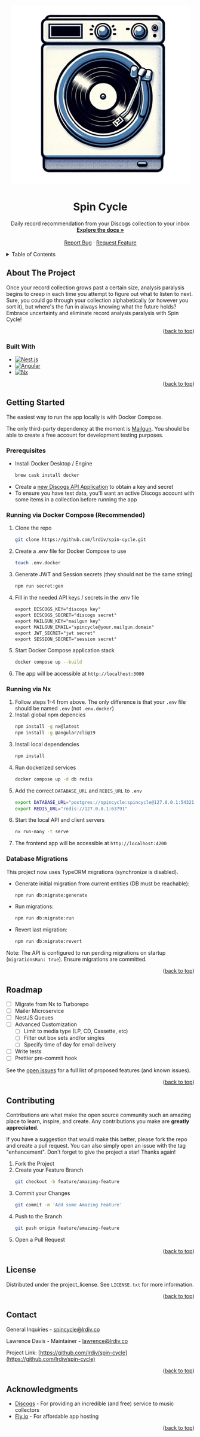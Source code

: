 <a id="readme-top"></a>
<br />

<div align="center">
  <a href="https://github.com/lrdiv/spin-cycle">
    <img src="assets/logo.png" alt="Logo" width="480" height="480">
  </a>

  <h1 align="center">Spin Cycle</h1>

  <p align="center">
    Daily record recommendation from your Discogs collection to your inbox
    <br />
    <a href="https://github.com/lrdiv/spin-cycle"><strong>Explore the docs »</strong></a>
    <br />
    <br />
    <a href="https://github.com/lrdiv/spin-cycle/issues/new?labels=bug&template=bug-report---.md">Report Bug</a>
    &middot;
    <a href="https://github.com/lrdiv/spin-cycle/issues/new?labels=enhancement&template=feature-request---.md">Request Feature</a>
  </p>
</div>

<!-- TABLE OF CONTENTS -->
<details>
  <summary>Table of Contents</summary>
  <ol>
    <li>
      <a href="#about-the-project">About The Project</a>
      <ul>
        <li><a href="#built-with">Built With</a></li>
      </ul>
    </li>
    <li>
      <a href="#getting-started">Getting Started</a>
      <ul>
        <li>
          <a href="#prerequisites">Prerequisites</a>
          <ul>
            <li><a href="#running-via-docker-compose-recommended">Running via Docker Compose</a></li>
            <li><a href="#running-via-nx">Running via Nx</a></li>
          </ul>
        </li>
      </ul>
    </li>
    <li><a href="#roadmap">Roadmap</a></li>
    <li><a href="#contributing">Contributing</a></li>
    <li><a href="#contact">Contact</a></li>
  </ol>
</details>

<!-- ABOUT THE PROJECT -->

## About The Project

Once your record collection grows past a certain size, analysis paralysis begins to creep in each time you attempt
to figure out what to listen to next. Sure, you could go through your collection alphabetically (or however you sort it),
but where's the fun in always knowing what the future holds? Embrace uncertainty and eliminate record analysis paralysis
with Spin Cycle!

<p align="right">(<a href="#readme-top">back to top</a>)</p>

### Built With

- [![Nest.js][Nest.js]][Nest-url]
- [![Angular][Angular.io]][Angular-url]
- [![Nx][Nx]][Nx-url]

<p align="right">(<a href="#readme-top">back to top</a>)</p>

<!-- GETTING STARTED -->

## Getting Started

The easiest way to run the app locally is with Docker Compose.

The only third-party dependency at the moment is [Mailgun](https://www.mailgun.com/). You should be able to create a free account for development testing purposes.

### Prerequisites

- Install Docker Desktop / Engine
  ```sh
  brew cask install docker
  ```
- Create a [new Discogs API Application](https://www.discogs.com/settings/developers) to obtain a key and secret
- To ensure you have test data, you'll want an active Discogs account with some items in a collection before running the app

### Running via Docker Compose (Recommended)

1. Clone the repo
   ```sh
   git clone https://github.com/lrdiv/spin-cycle.git
   ```
2. Create a .env file for Docker Compose to use
   ```sh
   touch .env.docker
   ```
3. Generate JWT and Session secrets (they should not be the same string)
   ```sh
   npm run secret:gen
   ```
4. Fill in the needed API keys / secrets in the .env file
   ```dotenv
   export DISCOGS_KEY="discogs key"
   export DISCOGS_SECRET="discogs secret"
   export MAILGUN_KEY="mailgun key"
   export MAILGUN_EMAIL="spincycle@your.mailgun.domain"
   export JWT_SECRET="jwt secret"
   export SESSION_SECRET="session secret"
   ```
5. Start Docker Compose application stack
   ```sh
   docker compose up --build
   ```
6. The app will be accessible at `http://localhost:3000`

### Running via Nx

1. Follow steps 1-4 from above. The only difference is that your `.env` file should be named `.env` (not `.env.docker`)
2. Install global npm depencies
   ```sh
   npm install -g nx@latest
   npm install -g @angular/cli@19
   ```
3. Install local dependencies
   ```sh
   npm install
   ```
4. Run dockerized services
   ```sh
   docker compose up -d db redis
   ```
5. Add the correct `DATABASE_URL` and `REDIS_URL` to `.env`
   ```sh
   export DATABASE_URL="postgres://spincycle:spincycle@127.0.0.1:54321/spincycle"
   export REDIS_URL="redis://127.0.0.1:63791"
   ```
6. Start the local API and client servers
   ```sh
   nx run-many -t serve
   ```
7. The frontend app will be accessible at `http://localhost:4200`

### Database Migrations

This project now uses TypeORM migrations (synchronize is disabled).

- Generate initial migration from current entities (DB must be reachable):
  ```sh
  npm run db:migrate:generate
  ```
- Run migrations:
  ```sh
  npm run db:migrate:run
  ```
- Revert last migration:
  ```sh
  npm run db:migrate:revert
  ```

Note: The API is configured to run pending migrations on startup (`migrationsRun: true`). Ensure migrations are committed.

<p align="right">(<a href="#readme-top">back to top</a>)</p>

<!-- ROADMAP -->

## Roadmap

- [ ] Migrate from Nx to Turborepo
- [ ] Mailer Microservice
- [ ] NestJS Queues
- [ ] Advanced Customization
  - [ ] Limit to media type (LP, CD, Cassette, etc)
  - [ ] Filter out box sets and/or singles
  - [ ] Specify time of day for email delivery
- [ ] Write tests
- [ ] Prettier pre-commit hook

See the [open issues](https://github.com/lrdiv/spin-cycle/issues) for a full list of proposed features (and known issues).

<p align="right">(<a href="#readme-top">back to top</a>)</p>

<!-- CONTRIBUTING -->

## Contributing

Contributions are what make the open source community such an amazing place to learn, inspire, and create. Any contributions you make are **greatly appreciated**.

If you have a suggestion that would make this better, please fork the repo and create a pull request. You can also simply open an issue with the tag "enhancement".
Don't forget to give the project a star! Thanks again!

1. Fork the Project
2. Create your Feature Branch
   ```sh
   git checkout -b feature/amazing-feature
   ```
3. Commit your Changes
   ```sh
   git commit -m 'Add some Amazing Feature'
   ```
4. Push to the Branch
   ```sh
   git push origin feature/amazing-feature
   ```
5. Open a Pull Request

<p align="right">(<a href="#readme-top">back to top</a>)</p>

<!-- LICENSE -->

## License

Distributed under the project_license. See `LICENSE.txt` for more information.

<p align="right">(<a href="#readme-top">back to top</a>)</p>

<!-- CONTACT -->

## Contact

General Inquiries - [spincycle@lrdiv.co](mailto:spincycle@lrdiv.co)

Lawrence Davis - Maintainer - [lawrence@lrdiv.co](mailto:lawrence@lrdiv.co)

Project Link: [https://github.com/lrdiv/spin-cycle](https://github.com/lrdiv/spin-cycle)

<p align="right">(<a href="#readme-top">back to top</a>)</p>

<!-- ACKNOWLEDGMENTS -->

## Acknowledgments

- [Discogs](https://www.discogs.com/) - For providing an incredible (and free) service to music collectors
- [Fly.io](https://fly.io) - For affordable app hosting

<p align="right">(<a href="#readme-top">back to top</a>)</p>

[Nest.js]: https://img.shields.io/badge/NestJS-4A4A55?style=for-the-badge&logo=nestjs&logoColor=ea2845
[Nest-url]: https://nestjs.com/
[Nx]: https://img.shields.io/badge/nx-4A4A55?style=for-the-badge&logo=nx&logoColor=FF3E00
[Nx-url]: https://nx.dev
[Angular.io]: https://img.shields.io/badge/Angular-DD0031?style=for-the-badge&logo=angular&logoColor=white
[Angular-url]: https://angular.io/
